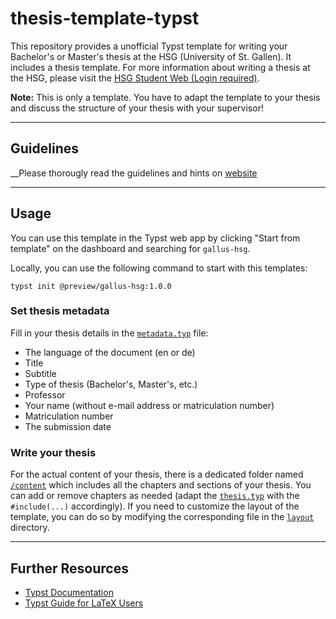 # thesis-template-typst
This repository provides a unofficial Typst template for writing your Bachelor's or Master's thesis at the HSG (University of St. Gallen). It includes a thesis template. For more information about writing a thesis at the HSG, please visit the [HSG Student Web (Login required)](https://universitaetstgallen.sharepoint.com/sites/PruefungenDE/SitePages/en/Master-Arbeiten.aspx?web=1).

**Note:** This is only a template. You have to adapt the template to your thesis and discuss the structure of your thesis with your supervisor!

--- 
## Guidelines 

__Please thorougly read the guidelines and hints on [website](https://www.unisg.ch/fileadmin/user_upload/HSG_ROOT/_Kernauftritt_HSG/Universitaet/Schools/SOM/Faculty/Chair_of_Organization_Studies/Guideline_HSG.pdf)

---

## Usage
You can use this template in the Typst web app by clicking "Start from template" on the dashboard and searching for `gallus-hsg`.

Locally, you can use the following command to start with this templates:

```
typst init @preview/gallus-hsg:1.0.0
```

### Set thesis metadata 
Fill in your thesis details in the [`metadata.typ`](/metadata.typ) file: 
* The language of the document (en or de)
* Title
* Subtitle
* Type of thesis (Bachelor's, Master's, etc.)
* Professor
* Your name (without e-mail address or matriculation number)
* Matriculation number
* The submission date

### Write your thesis
For the actual content of your thesis, there is a dedicated folder named [`/content`](/content) which includes all the chapters and sections of your thesis.
You can add or remove chapters as needed (adapt the [`thesis.typ`](/thesis.typ) with the `#include(...)` accordingly).
If you need to customize the layout of the template, you can do so by modifying the corresponding file in the [`layout`](/layout) directory.


---
## Further Resources

- [Typst Documentation](https://typst.app/docs/)
- [Typst Guide for LaTeX Users](https://typst.app/docs/guides/guide-for-latex-users/)